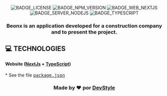 <div align="center">

![BADGE_LICENSE] ![BADGE_NPM_VERSION] ![BADGE_WEB_NEXTJS] ![BADGE_SERVER_NODEJS] ![BADGE_TYPESCRIPT]

</div>

<h3 align="center">

Beonx is an application developed for a construction company and to present the project.

</h3>

## **💻 TECHNOLOGIES**

#### **Website** ([NextJs][nextjs] + [TypeScript][typescript])

  \* See the file <kbd>[package.json](./package.json)</kbd>

<h3 align="center">
Made by ❤️ por <a href="https://github.com/DevStyleDigital/">DevStyle</a>
<br><br>
</h3>

<!-- Badges -->

[BADGE_LICENSE]: https://img.shields.io/github/license/x0n4d0/ecoleta

[BADGE_NPM_VERSION]: https://img.shields.io/badge/npm-6.14.4-red

[BADGE_WEB_NEXTJS]: https://img.shields.io/badge/web-nextjs-blue

[BADGE_SERVER_NODEJS]: https://img.shields.io/badge/server-nodejs-important

[BADGE_TYPESCRIPT]: https://badges.frapsoft.com/typescript/code/typescript.png?v=101

<!-- Techs -->

[nextjs]: https://nextjs.org/

[typescript]: https://www.typescriptlang.org/

